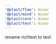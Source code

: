 ```yaml
---
'@plait/flow': minor
'@plait/mind': minor
'@plait/core': minor
'@plait/text': minor
---
```


rename richtext to text
